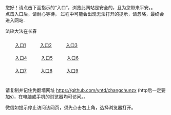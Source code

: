 您好！请点击下面指示的“入口”，浏览此网站是安全的，且为您带来平安。。 <br/>
点击入口后，请耐心等待， 过程中可能会出现无法打开的提示，请忽略，最终会进入网站. </br>

法轮大法在长春<br/>
<div style="padding:10px"><a style="margin:20px" target="_blank" href="https://d36ga2zzu1tlzx.cloudfront.net/2Qpsp?nwxwfk" id="ccLink1" rel="nofollow">入口1</a> <a target="_blank" style="margin:20px" href="https://dyrl6oboie5wg.cloudfront.net/2Qpsp?ewsgqyp" id="ccLink2" rel="nofollow">入口2</a> <a style="margin:20px" target="_blank" href="https://d2qwtwvk0ucbhr.cloudfront.net/2Qpsp?wfxpdok" id="ccLink3" rel="nofollow">入口3</a></div>

<div style="padding:10px" ><a style="margin:20px" target="_blank" href="https://d36ga2zzu1tlzx.cloudfront.net/2Qpsp?nwxwfk" id="ccLink4" rel="nofollow">入口4</a> <a style="margin:20px" href="https://dyrl6oboie5wg.cloudfront.net/2Qpsp?ewsgqyp" target="_blank" id="ccLink5" rel="nofollow">入口5</a> <a style="margin:20px" href="https://d2qwtwvk0ucbhr.cloudfront.net/2Qpsp?wfxpdok" target="_blank" id="ccLink6" rel="nofollow">入口6</a></div>

<div style="padding:10px"><a style="margin:20px" target="_blank" href="https://d36ga2zzu1tlzx.cloudfront.net/2Qpsp?nwxwfk" id="ccLink7" rel="nofollow">入口7</a> <a style="margin:20px" href="https://dyrl6oboie5wg.cloudfront.net/2Qpsp?ewsgqyp" target="_blank" id="ccLink8" rel="nofollow">入口8</a> <a style="margin:20px" target="_blank" href="https://d2qwtwvk0ucbhr.cloudfront.net/2Qpsp?wfxpdok" id="ccLink9" rel="nofollow">入口9</a></div>

<br/>



请复制并记住免翻墙网址 https://github.com/yntd/changchunzx (http后一定要加s)，在电脑或手机的浏览器均可访问。。<br/>

微信如提示停止访问该网页，须先点击右上角，选择浏览器打开。
